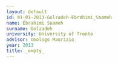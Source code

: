```yaml
---
layout: default 
id: 01-01-2013-Golzadeh-Ebrahimi_Saameh
name: Ebrahimi Saameh
surname: Golzadeh
university: University of Trento
advisor: Omologo Maurizio
year: 2013
title: _empty_
---
```

